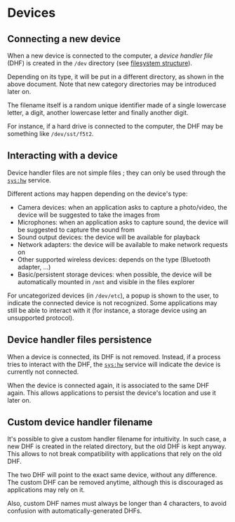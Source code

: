 # Devices

## Connecting a new device

When a new device is connected to the computer, a _device handler file_ (DHF) is created in the `/dev` directory (see [filesystem structure](../specs/fs-structure.md)).

Depending on its type, it will be put in a different directory, as shown in the above document. Note that new category directories may be introduced later on.

The filename itself is a random unique identifier made of a single lowercase letter, a digit, another lowercase letter and finally another digit.

For instance, if a hard drive is connected to the computer, the DHF may be something like `/dev/sst/f5t2`.

## Interacting with a device

Device handler files are not simple files ; they can only be used through the [`sys:hw`](../specs/services.md#syshw) service.

Different actions may happen depending on the device's type:

- Camera devices: when an application asks to capture a photo/video, the device will be suggested to take the images from
- Microphones: when an application asks to capture sound, the device will be suggested to capture the sound from
- Sound output devices: the device will be available for playback
- Network adapters: the device will be available to make network requests on
- Other supported wireless devices: depends on the type (Bluetooth adapter, ...)
- Basic/persistent storage devices: when possible, the device will be automatically mounted in `/mnt` and visible in the files explorer

For uncategorized devices (in `/dev/etc`), a popup is shown to the user, to indicate the connected device is not recognized. Some applications may still be able to interact with it (for instance, a storage device using an unsupported protocol).

## Device handler files persistence

When a device is connected, its DHF is not removed. Instead, if a process tries to interact with the DHF, the [`sys:hw`](../specs/services.md#syshw) service will indicate the device is currently not connected.

When the device is connected again, it is associated to the same DHF again. This allows applications to persist the device's location and use it later on.

## Custom device handler filename

It's possible to give a custom handler filename for intuitivity. In such case, a new DHF is created in the related directory, but the old DHF is kept anyway. This allows to not break compatibility with applications that rely on the old DHF.

The two DHF will point to the exact same device, without any difference. The custom DHF can be removed anytime, although this is discouraged as applications may rely on it.

Also, custom DHF names must always be longer than 4 characters, to avoid confusion with automatically-generated DHFs.
